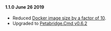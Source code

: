 #### 1.1.0 June 26 2019 ####
* Reduced [Docker image size by a factor of 10](https://github.com/petabridge/lighthouse/pull/84).
* Upgraded to [Petabridge.Cmd v0.6.2](https://cmd.petabridge.com/articles/RELEASE_NOTES.html#the-highlights-of-changes-made-in-petabridgecmd-v060-2)